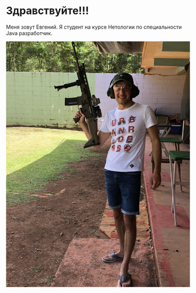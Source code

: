 # Здравствуйте!!!
Меня зовут Евгений. Я студент на курсе Нетологии по специальности Java разработчик.

![my photo](https://github.com/JohnMojohn/MojohnProfile/blob/main/IMG_0905.JPG?raw=true)